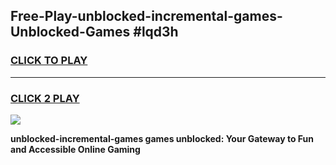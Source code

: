 
## Free-Play-unblocked-incremental-games-Unblocked-Games #lqd3h
<h3>
<a href="https://news.freeplayer.one?title=unblocked-incremental-games&ref=8M">CLICK TO PLAY</a></h3>
<hr>

<h3>
<a href="https://news.freeplayer.one?title=unblocked-incremental-games&ref=8M">CLICK 2 PLAY</a>
  
</h3>

<a href="https://news.freeplayer.one?title=unblocked-incremental-games&ref=8M"><img src="https://clearcache.store/games.png"></a>


**unblocked-incremental-games games unblocked: Your Gateway to Fun and Accessible Online Gaming**
